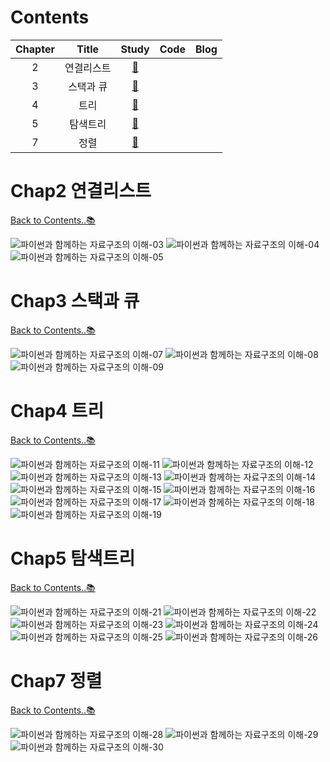 # Contents 
| Chapter | Title | Study | Code | Blog |
|:-------:|:-----:|:---:|:----:|:----:|
| 2 | 연결리스트 | [📝](#chap2-연결리스트) |  |  |
| 3 | 스택과 큐 | [📝](#chap3-스택과-큐) |  ||
| 4 | 트리 | [📝](#chap4-트리) |  ||
| 5 | 탐색트리 | [📝](#chap5-탐색트리) |  ||
| 7 | 정렬 | [📝](#chap7-) |  ||

<!-- 2장 -->
# Chap2 연결리스트
[Back to Contents..📚](#Contents)

<!-- ![파이썬과 함께하는 자료구조의 이해-02](https://user-images.githubusercontent.com/78308684/171799813-f28106b3-d5b9-4539-85f3-02152acc89ad.jpg) -->
![파이썬과 함께하는 자료구조의 이해-03](https://user-images.githubusercontent.com/78308684/171799736-59bf81e3-b2b1-434d-9de8-5ef679b35cdd.jpg)
![파이썬과 함께하는 자료구조의 이해-04](https://user-images.githubusercontent.com/78308684/171799752-96559e3d-7f1f-4ae9-9130-e9ac529dbd7b.jpg)
![파이썬과 함께하는 자료구조의 이해-05](https://user-images.githubusercontent.com/78308684/171799757-89573215-7536-4529-8ceb-2ad9b10cd198.jpg)

<!-- 3장 -->
# Chap3 스택과 큐
[Back to Contents..📚](#Contents)

<!-- ![파이썬과 함께하는 자료구조의 이해-06](https://user-images.githubusercontent.com/78308684/171799957-02fd33b3-4a19-4411-bed4-2b12ebfd1258.jpg) -->
![파이썬과 함께하는 자료구조의 이해-07](https://user-images.githubusercontent.com/78308684/171799966-ac9b91d3-bdd3-4562-816c-a3724d8e70a4.jpg)
![파이썬과 함께하는 자료구조의 이해-08](https://user-images.githubusercontent.com/78308684/171799978-83c690b2-dd44-4eaa-9a89-b78bff14c3f1.jpg)
![파이썬과 함께하는 자료구조의 이해-09](https://user-images.githubusercontent.com/78308684/171799983-82b6373a-7ac5-496b-b078-cf0988e068ae.jpg)

<!-- 4장 -->
# Chap4 트리
[Back to Contents..📚](#Contents)

<!-- ![파이썬과 함께하는 자료구조의 이해-10](https://user-images.githubusercontent.com/78308684/171800036-0a274d95-dcaf-4cd0-b1a4-017de7280657.jpg) -->
![파이썬과 함께하는 자료구조의 이해-11](https://user-images.githubusercontent.com/78308684/171800048-e568d1e9-621a-41b8-8ef7-990ab7cbc649.jpg)
![파이썬과 함께하는 자료구조의 이해-12](https://user-images.githubusercontent.com/78308684/171800055-65cecd23-03c3-4ff2-8d56-98404081348e.jpg)
![파이썬과 함께하는 자료구조의 이해-13](https://user-images.githubusercontent.com/78308684/171800058-e2362dcc-5ea7-4593-98c4-6cf82aaa1743.jpg)
![파이썬과 함께하는 자료구조의 이해-14](https://user-images.githubusercontent.com/78308684/171800063-e7dcba49-5875-4da3-bf6c-f6f6574e7cf1.jpg)
![파이썬과 함께하는 자료구조의 이해-15](https://user-images.githubusercontent.com/78308684/171800068-9871885c-af0f-40f8-9a89-718a94a37d48.jpg)
![파이썬과 함께하는 자료구조의 이해-16](https://user-images.githubusercontent.com/78308684/171800069-783aa9b3-c3ac-4216-b957-10d53cfe9a2f.jpg)
![파이썬과 함께하는 자료구조의 이해-17](https://user-images.githubusercontent.com/78308684/171800075-db12ff2b-0ba2-4e1a-a075-0a9f4f7aad2c.jpg)
![파이썬과 함께하는 자료구조의 이해-18](https://user-images.githubusercontent.com/78308684/171800082-7f8108dd-827d-40d8-8179-73e9fd567f57.jpg)
![파이썬과 함께하는 자료구조의 이해-19](https://user-images.githubusercontent.com/78308684/171800083-1fdfc345-920e-4e02-9dca-b20f2ae24ad9.jpg)

<!-- 5장 -->
# Chap5 탐색트리
[Back to Contents..📚](#Contents)

<!-- ![파이썬과 함께하는 자료구조의 이해-20](https://user-images.githubusercontent.com/78308684/171800195-63eb147f-8d00-4363-ba3b-52cd5a12a988.jpg) -->
![파이썬과 함께하는 자료구조의 이해-21](https://user-images.githubusercontent.com/78308684/171800204-f4a36d85-1361-424d-8972-5757657ef03d.jpg)
![파이썬과 함께하는 자료구조의 이해-22](https://user-images.githubusercontent.com/78308684/171800212-da0b9891-0944-4cc2-a72a-47a886d70c9d.jpg)
![파이썬과 함께하는 자료구조의 이해-23](https://user-images.githubusercontent.com/78308684/171800216-4efd3539-263b-4ed3-ad98-5667d2d773fa.jpg)
![파이썬과 함께하는 자료구조의 이해-24](https://user-images.githubusercontent.com/78308684/171800219-52f0f84b-cc5a-413a-b94e-4253fd95aa74.jpg)
![파이썬과 함께하는 자료구조의 이해-25](https://user-images.githubusercontent.com/78308684/171800221-229f5798-a8ef-41e9-9250-7bd3a3ff8494.jpg)
![파이썬과 함께하는 자료구조의 이해-26](https://user-images.githubusercontent.com/78308684/171800227-3d01269f-a360-4f88-adae-496ab677d9eb.jpg)

<!-- 7장 -->
# Chap7 정렬
[Back to Contents..📚](#Contents)

<!-- ![파이썬과 함께하는 자료구조의 이해-27](https://user-images.githubusercontent.com/78308684/171800558-cdcbfd6a-8cdf-46ca-bdae-c465a88f13f8.jpg) -->
![파이썬과 함께하는 자료구조의 이해-28](https://user-images.githubusercontent.com/78308684/171800567-190e5058-4357-4b0e-96ee-d856527ebbd2.jpg)
![파이썬과 함께하는 자료구조의 이해-29](https://user-images.githubusercontent.com/78308684/171800576-1e5ce862-4fcc-42d1-978d-8030eeae8eae.jpg)
![파이썬과 함께하는 자료구조의 이해-30](https://user-images.githubusercontent.com/78308684/171800583-123113f4-c57b-4f8b-a32b-8c13af8e6c2a.jpg)

